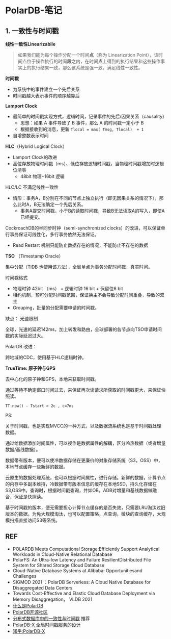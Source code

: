 # PolarDB-笔记

## 1. 一致性与时间戳

**线性一致性Linearizabile**

> 如果我们能为每个操作分配一个时间**点**（称为 Linearization Point），该时间点位于操作执行的时间**段**之内，在时间**点**上得到的执行结果和这些操作事实上的执行结果一致，那么该系统是强一致，满足线性一致性。



**时间戳**

- 为系统中的事件建立一个先后关系
- 时间戳越大表示事件的顺序越靠后



**Lamport Clock**

- 最简单的时间戳实现方式，逻辑时间，记录事件的先后/因果关系（causality）
  - 思想：如果 A 事件导致了 B 事件，那么 A 的时间戳一定小于 B
  - 根据接收到的消息，更新 `Tlocal = max( Tmsg, Tlocal)  + 1`
- 自增整数表示时间

**HLC**（Hybrid Logical Clock）

- Lamport Clock的改进
- 高位存放物理时间戳（ms）、低位存放逻辑时间戳，当物理时间戳增加时逻辑位清零
  - 48bit 物理+16bit 逻辑

HLC/LC 不满足线性一致性

- 情形：事务A，B分别在不同的节点上独立执行（即无因果关系的情况下），那么此时A，B无法确定一个先后关系。
  - 事务A提交时间戳，小于B的读取时间戳，导致B无法读取A的写入，即使A已经提交。

CockroachDB的半同步时钟（semi-synchronized clocks）的改进，可以保证单行事务保证可线性化，多行事务依然无法保证。

- Read Restart 机制只能防止数据存在的情况，不能防止不存在的数据



**TSO** （Timestamp Oracle）

集中分配（TiDB 也使用该方法），全局单点为事务分配时间戳，真实时间。

时间戳格式

- 物理时钟 42bit （ms） + 逻辑时钟 16 bit + 保留位6 bit
- 租约机制，预可分配时间戳范围，保证换主不会导致分配时间重叠，导致的双主
- Grouping，批量的分配需要申请的时间戳。





缺点： 光速限制

全球，光速的延迟142ms，加上转发和路由，全球部署的各节点向TSO申请时间戳的实际延迟过大。



PolarDB 改进：

跨地域的CDC，使用基于HLC逻辑时钟。



**TrueTime: 原子钟与GPS**

去中心化的原子钟和GPS，本地来获取时间戳。

通过等待不确定窗口时间过去，来保证再次读请求所获取的时间戳更大，来保证快照读。

`TT.now() - Tstart > 2c , c=7ms`



PS:

关于时间戳，也是实现MVCC的一种方式，以及数据流系统也是基于时间戳处理数据。

通过给数据添加时间属性，可以视作是数据属性的解耦，区分冷热数据（或者增量数据/基线数据）。

数据带有版本，便可以使冷数据存储在更廉价的对象存储系统（S3，OSS）中，本地节点缓存一些新鲜的数据。

云原生的数据处理系统，也可以根据时间属性，进行存储。新鲜的数据，计算节点的内存中多副本维持，冷数据带有版本信息的缓存在本地SSD，持久化存储在S3,OSS中。查询时，根据时间戳查询，并如OB，ADB对增量和基线数据做融合，保证是快照读。

基于时间戳的版本，便无需要担心计算节点缓存的是否失效，只需要LRU淘汰过旧版本的数据。为免大规模淘汰，也可以配置策略，点查询，微块的查询缓存，大规模扫描直接访问S3等系统。







## REF

- POLARDB Meets Computational Storage:Efficiently Support Analytical Workloads in Cloud-Native Relational Database
- PolarFS: An Ultra-low Latency and Failure ResilientDistributed File System for Shared Storage Cloud Database
- Cloud-Native Database Systems at Alibaba: Opportunitiesand Challenges
- SIGMOD 2021 ：PolarDB Serverless: A Cloud Native Database for Disaggregated Data Centers
- Towards Cost-Effective and Elastic Cloud Database Deployment via Memory Disaggregation， VLDB 2021
- [什么是PolarDB](https://help.aliyun.com/document_detail/58764.html)
- [PolarDB开源社区](https://developer.aliyun.com/group/polardbforpg)
- [分布式数据库中的一致性与时间戳](https://zhuanlan.zhihu.com/p/360690247) 推荐
- [PolarDB-X 全局时间戳服务的设计](https://zhuanlan.zhihu.com/p/360160666)
- [知乎:PolarDB-X](https://www.zhihu.com/org/polardb-x)

